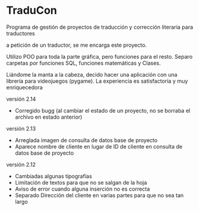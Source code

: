 # TraduCon
Programa de gestión de proyectos de traducción y corrección literaria para traductores

a petición de un traductor, se me encarga este proyecto.

Utilizo POO para toda la parte gráfica, pero funciones para el resto. Separo carpetas por funciones SQL, funciones matemáticas y Clases.

Liándome la manta a la cabeza, decido hacer una aplicación con una librería para videojuegos (pygame). La experiencia es satisfactoria y muy enriquecedora

versión 2.14

- Corregido bugg (al cambiar el estado de un proyecto, no se borraba el archivo en estado anterior)

versión 2.13

- Arreglada imagen de consulta de datos base de proyecto
- Aparece nombre de cliente en lugar de ID de cliente en consulta de datos base de proyecto

versión 2.12

- Cambiadas algunas tipografías
- Limitación de textos para que no se salgan de la hoja
- Aviso de error cuando alguna inserción no es correcta
- Separado Dirección del cliente en varias partes para que no sea tan largo